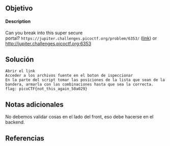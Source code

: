 ## Objetivo

#### Description

Can you break into this super secure portal? `https://jupiter.challenges.picoctf.org/problem/6353/` ([link](https://jupiter.challenges.picoctf.org/problem/6353/)) or http://jupiter.challenges.picoctf.org:6353
## Solución

```
Abrir el link
Acceder a los archivos fuente en el boton de ispeccionar
En la parte del script tomar las posiciones de la lista que sean de la bandera, armarla con las combinaciones hasta que sea la correcta.
flag: picoCTF{not_this_again_50a029}
```
## Notas adicionales

No debemos validar cosas en el lado del front, eso debe hacerse en el backend.
## Referencias